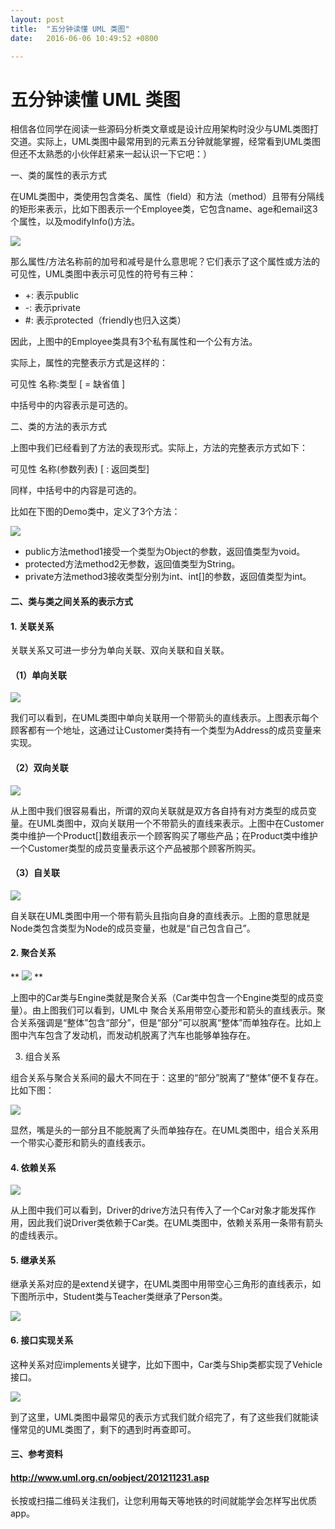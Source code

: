 ```yaml
---
layout: post
title:  "五分钟读懂 UML 类图"
date:   2016-06-06 10:49:52 +0800

---
```


# 五分钟读懂 UML 类图
 

相信各位同学在阅读一些源码分析类文章或是设计应用架构时没少与UML类图打交道。实际上，UML类图中最常用到的元素五分钟就能掌握，经常看到UML类图但还不太熟悉的小伙伴赶紧来一起认识一下它吧：） 

一、类的属性的表示方式

在UML类图中，类使用包含类名、属性（field）和方法（method）且带有分隔线的矩形来表示，比如下图表示一个Employee类，它包含name、age和email这3个属性，以及modifyInfo()方法。

 <span> ![](http://img2.tuicool.com/Qj6bque.jpg!web) </span> 

那么属性/方法名称前的加号和减号是什么意思呢？它们表示了这个属性或方法的可见性，UML类图中表示可见性的符号有三种：

*   +: 表示public
*   -: 表示private
*   #: 表示protected（friendly也归入这类） 

因此，上图中的Employee类具有3个私有属性和一个公有方法。

实际上，属性的完整表示方式是这样的：

 <div> 

可见性 名称:类型 [ = 缺省值 ]

 </div> 

中括号中的内容表示是可选的。

二、类的方法的表示方式

上图中我们已经看到了方法的表现形式。实际上，方法的完整表示方式如下：

 <div> 

可见性 名称(参数列表) [ : 返回类型]

 </div> 

同样，中括号中的内容是可选的。

比如在下图的Demo类中，定义了3个方法：

 ![](http://img0.tuicool.com/aiIriyy.jpg!web) 

*   public方法method1接受一个类型为Object的参数，返回值类型为void。
*   protected方法method2无参数，返回值类型为String。
*   private方法method3接收类型分别为int、int[]的参数，返回值类型为int。 

#### 二、类与类之间关系的表示方式

#### 1. 关联关系

 <span>关联关系又可进一步分为单向关联、双向关联和自关联。</span> 

#### （1）单向关联

 <span> ![](http://img2.tuicool.com/6zi6z2A.jpg!web) </span> 

我们可以看到，在UML类图中单向关联用一个带箭头的直线表示。上图表示每个顾客都有一个地址，这通过让Customer类持有一个类型为Address的成员变量来实现。

#### （2）双向关联

 <span> ![](http://img0.tuicool.com/ABN3Ej.jpg!web) </span> 

从上图中我们很容易看出，所谓的双向关联就是双方各自持有对方类型的成员变量。在UML类图中，双向关联用一个不带箭头的直线来表示。上图中在Customer类中维护一个Product[]数组表示一个顾客购买了哪些产品；在Product类中维护一个Customer类型的成员变量表示这个产品被那个顾客所购买。

#### （3）自关联

 ![](http://img0.tuicool.com/6jQJjiR.png!web) 

自关联在UML类图中用一个带有箭头且指向自身的直线表示。上图的意思就是Node类包含类型为Node的成员变量，也就是“自己包含自己”。

#### 2. 聚合关系

 <span> ** ![](http://img1.tuicool.com/ZRRRNbb.jpg!web) ** </span> 

 上图中的Car类与Engine类就是聚合关系（Car类中包含一个Engine类型的成员变量）。由上图我们可以看到，UML中 <span>聚合关系用带空心菱形和箭头的直线表示。聚合关系强调是“整体”包含“部分”，但是“部分”可以脱离“整体”而单独存在。比如上图中汽车包含了发动机，而发动机脱离了汽车也能够单独存在。</span> 

3. 组合关系

组合关系与聚合关系间的最大不同在于：这里的“部分”脱离了“整体”便不复存在。比如下图：

 ![](http://img0.tuicool.com/BzYJnyI.jpg!web) 

显然，嘴是头的一部分且不能脱离了头而单独存在。在UML类图中，组合关系用一个带实心菱形和箭头的直线表示。

#### 4. 依赖关系

 <span> ![](http://img0.tuicool.com/q2eui2J.jpg!web) </span> 

从上图中我们可以看到，Driver的drive方法只有传入了一个Car对象才能发挥作用，因此我们说Driver类依赖于Car类。在UML类图中，依赖关系用一条带有箭头的虚线表示。

#### 5. 继承关系

继承关系对应的是extend关键字，在UML类图中用带空心三角形的直线表示，如下图所示中，Student类与Teacher类继承了Person类。 

 ![](http://img1.tuicool.com/YVbEfu.jpg!web) 

#### 6. 接口实现关系

这种关系对应implements关键字，比如下图中，Car类与Ship类都实现了Vehicle接口。

 ![](http://img0.tuicool.com/Mf2UzyB.jpg!web) 

到了这里，UML类图中最常见的表示方式我们就介绍完了，有了这些我们就能读懂常见的UML类图了，剩下的遇到时再查即可。

#### 三、参考资料

#### http://www.uml.org.cn/oobject/201211231.asp

长按或扫描二维码关注我们，让您利用每天等地铁的时间就能学会怎样写出优质app。
 